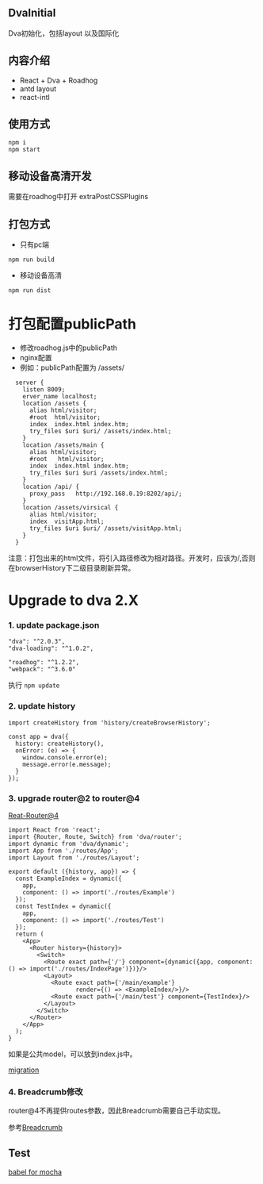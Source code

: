 ## DvaInitial
Dva初始化，包括layout 以及国际化
## 内容介绍
- React + Dva + Roadhog
- antd layout
- react-intl
## 使用方式
```
npm i
npm start
````
## 移动设备高清开发
需要在roadhog中打开 extraPostCSSPlugins
## 打包方式
* 只有pc端
```
npm run build
```
* 移动设备高清
```
npm run dist
```

# 打包配置publicPath
* 修改roadhog.js中的publicPath
* nginx配置
* 例如：publicPath配置为 /assets/
```(javascript)
  server {
    listen 8009;
    erver_name localhost;
    location /assets {
      alias html/visitor;
      #root  html/visitor;
      index  index.html index.htm;
      try_files $uri $uri/ /assets/index.html;
    }
    location /assets/main {
      alias html/visitor;
      #root   html/visitor;
      index  index.html index.htm;
      try_files $uri $uri /assets/index.html;
    }
    location /api/ {
      proxy_pass   http://192.168.0.19:8202/api/;
    }
    location /assets/virsical {    
      alias html/visitor;
      index  visitApp.html;
      try_files $uri $uri/ /assets/visitApp.html;
    }
  }
```
注意：打包出来的html文件，将引入路径修改为相对路径。开发时，应该为/,否则在browserHistory下二级目录刷新异常。

# Upgrade to dva 2.X
### 1. update package.json

    
    "dva": "^2.0.3",
    "dva-loading": "^1.0.2",
    
    "roadhog": "^1.2.2",
    "webpack": "^3.6.0"
执行 `npm update`
### 2. update history
    
    
    import createHistory from 'history/createBrowserHistory';
    
    const app = dva({
      history: createHistory(),
      onError: (e) => {
        window.console.error(e);
        message.error(e.message);
      }
    });
    
### 3. upgrade router@2 to router@4

   [Reat-Router@4](https://reacttraining.com/react-router/web/guides/philosophy)
    
    import React from 'react';
    import {Router, Route, Switch} from 'dva/router';
    import dynamic from 'dva/dynamic';
    import App from './routes/App';
    import Layout from './routes/Layout';
    
    export default ({history, app}) => {
      const ExampleIndex = dynamic({
        app,
        component: () => import('./routes/Example')
      });
      const TestIndex = dynamic({
        app,
        component: () => import('./routes/Test')
      });
      return (
        <App>
          <Router history={history}>
            <Switch>
              <Route exact path={'/'} component={dynamic({app, component: () => import('./routes/IndexPage')})}/>
              <Layout>
                <Route exact path={'/main/example'}
                       render={() => <ExampleIndex/>}/>
                <Route exact path={'/main/test'} component={TestIndex}/>
              </Layout>
            </Switch>
          </Router>
        </App>
      );
    }
    
如果是公共model，可以放到index.js中。
    
   [migration](https://github.com/ReactTraining/react-router/blob/master/packages/react-router/docs/guides/migrating.md)
    
### 4. Breadcrumb修改

   router@4不再提供routes参数，因此Breadcrumb需要自己手动实现。
  
   参考[Breadcrumb](https://ant.design/components/breadcrumb-cn/#components-breadcrumb-demo-router-4)
   
## Test 
 [babel for mocha](http://jamesknelson.com/testing-in-es6-with-mocha-and-babel-6/)
